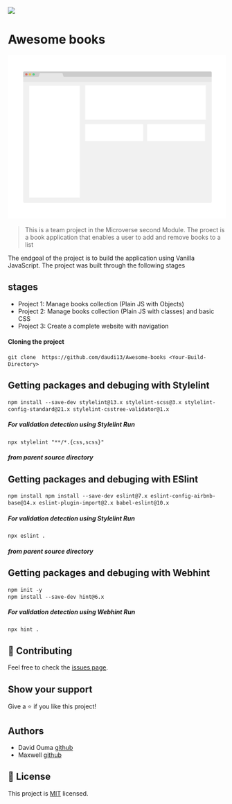 ![](https://img.shields.io/badge/Microverse-blueviolet)

# Awesome books

![screenshot](./app_screenshot.png)

> This is a team project in the Microverse second Module. The proect is a book application that enables a user to add and remove books to a list

The endgoal of the project is to build the application using Vanilla JavaScript. The project was built through the following stages 


## stages

- Project 1: Manage books collection (Plain JS with Objects)
- Project 2: Manage books collection (Plain JS with classes) and basic CSS
- Project 3: Create a complete website with navigation
#### Cloning the project
```
git clone  https://github.com/daudi13/Awesome-books <Your-Build-Directory>
```

## Getting packages and debuging with Stylelint
```
npm install --save-dev stylelint@13.x stylelint-scss@3.x stylelint-config-standard@21.x stylelint-csstree-validator@1.x
```
##### For validation detection using Stylelint Run
```
npx stylelint "**/*.{css,scss}"
```
##### from parent source directory

## Getting packages and debuging with ESlint
```
npm install npm install --save-dev eslint@7.x eslint-config-airbnb-base@14.x eslint-plugin-import@2.x babel-eslint@10.x
```
##### For validation detection using Stylelint Run
```
npx eslint .
```
##### from parent source directory

## Getting packages and debuging with Webhint
```
npm init -y
npm install --save-dev hint@6.x
```
##### For validation detection using Webhint Run
```
npx hint .
```

 ## 🤝 Contributing

Feel free to check the [issues page](../../issues/).

## Show your support

Give a ⭐️ if you like this project!

## Authors

- David Ouma [github](https://github.com/daudi13)
- Maxwell [github](https://github.com/i-max-xi)
## 📝 License

This project is [MIT](./MIT.md) licensed.